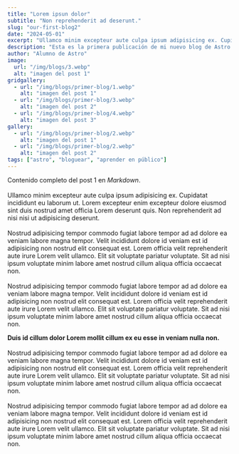 ```yaml
---
title: "Lorem ipsun dolor"
subtitle: "Non reprehenderit ad deserunt."
slug: "our-first-blog2"
date: "2024-05-01"
excerpt: "Ullamco minim excepteur aute culpa ipsum adipisicing ex. Cupidatat incididunt eu laborum ut. Lorem excepteur enim"
description: "Esta es la primera publicación de mi nuevo blog de Astro."
author: "Alumno de Astro"
image:
  url: "/img/blogs/3.webp"
  alt: "imagen del post 1"
gridgallery:
  - url: "/img/blogs/primer-blog/1.webp"
    alt: "imagen del post 1"
  - url: "/img/blogs/primer-blog/3.webp"
    alt: "imagen del post 2"
  - url: "/img/blogs/primer-blog/4.webp"
    alt: "imagen del post 3"
gallery:
  - url: "/img/blogs/primer-blog/2.webp"
    alt: "imagen del post 1"
  - url: "/img/blogs/primer-blog/2.webp"
    alt: "imagen del post 2"
tags: ["astro", "bloguear", "aprender en público"]
---
```


Contenido completo del post 1 en *Markdown*.
<br><br>
Ullamco minim excepteur aute culpa ipsum adipisicing ex. Cupidatat incididunt eu laborum ut. Lorem excepteur enim excepteur dolore eiusmod sint duis nostrud amet officia Lorem deserunt quis. Non reprehenderit ad nisi nisi ut adipisicing deserunt.
<br><br>
Nostrud adipisicing tempor commodo fugiat labore tempor ad ad dolore ea veniam labore magna tempor. Velit incididunt dolore id veniam est id adipisicing non nostrud elit consequat est. Lorem officia velit reprehenderit aute irure Lorem velit ullamco. Elit sit voluptate pariatur voluptate. Sit ad nisi ipsum voluptate minim labore amet nostrud cillum aliqua officia occaecat non.
<br><br>
Nostrud adipisicing tempor commodo fugiat labore tempor ad ad dolore ea veniam labore magna tempor. Velit incididunt dolore id veniam est id adipisicing non nostrud elit consequat est. Lorem officia velit reprehenderit aute irure Lorem velit ullamco. Elit sit voluptate pariatur voluptate. Sit ad nisi ipsum voluptate minim labore amet nostrud cillum aliqua officia occaecat non.
<!--split-->
<b>Duis id cillum dolor Lorem mollit cillum ex eu esse in veniam nulla non.</b>
<br><br>
Nostrud adipisicing tempor commodo fugiat labore tempor ad ad dolore ea veniam labore magna tempor. Velit incididunt dolore id veniam est id adipisicing non nostrud elit consequat est. Lorem officia velit reprehenderit aute irure Lorem velit ullamco. Elit sit voluptate pariatur voluptate. Sit ad nisi ipsum voluptate minim labore amet nostrud cillum aliqua officia occaecat non.
<br><br>
Nostrud adipisicing tempor commodo fugiat labore tempor ad ad dolore ea veniam labore magna tempor. Velit incididunt dolore id veniam est id adipisicing non nostrud elit consequat est. Lorem officia velit reprehenderit aute irure Lorem velit ullamco. Elit sit voluptate pariatur voluptate. Sit ad nisi ipsum voluptate minim labore amet nostrud cillum aliqua officia occaecat non.